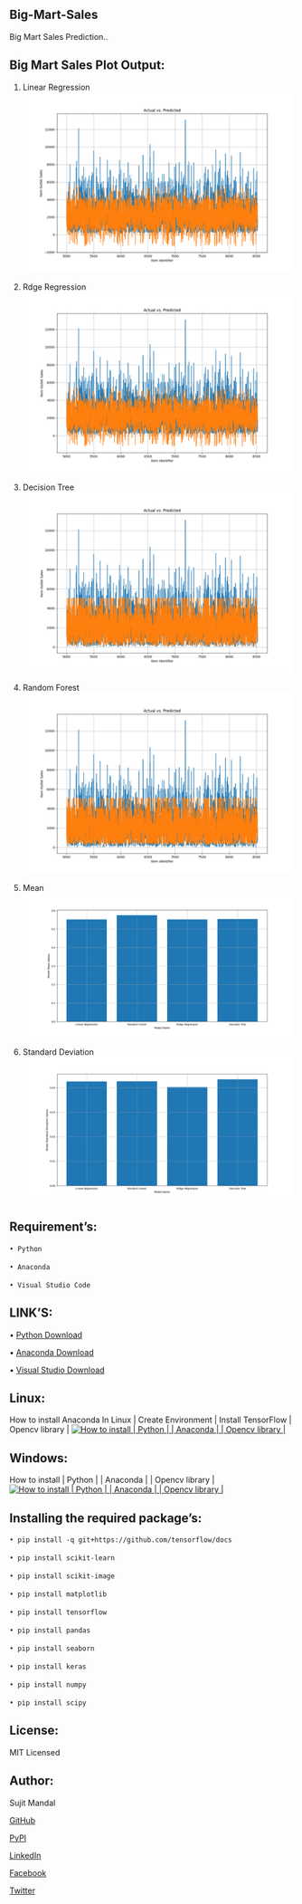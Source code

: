 ## Big-Mart-Sales
Big Mart Sales Prediction..



## Big Mart Sales Plot Output:

1. Linear Regression 
![](https://github.com/sujitmandal/Big-Mart-Sales/blob/main/plot/linearRegression.png)

2. Rdge Regression
![](https://github.com/sujitmandal/Big-Mart-Sales/blob/main/plot/rdgeRegression.png)

3. Decision Tree 
![](https://github.com/sujitmandal/Big-Mart-Sales/blob/main/plot/decisionTree.png)

4. Random Forest
![](https://github.com/sujitmandal/Big-Mart-Sales/blob/main/plot/randomForest.png)

4. Mean
![](https://github.com/sujitmandal/Big-Mart-Sales/blob/main/plot/MeanValues.png)

4. Standard Deviation
![](https://github.com/sujitmandal/Big-Mart-Sales/blob/main/plot/SD.png)



## Requirement’s:
```
• Python 

• Anaconda

• Visual Studio Code
```
## LINK’S:
• [Python Download](https://www.python.org/downloads/)

• [Anaconda Download](https://www.anaconda.com/downloads)

• [Visual Studio Download](https://code.visualstudio.com/Download)

## Linux:
 How to install Anaconda In Linux | Create Environment | Install TensorFlow | Opencv library |
 [![How to install | Python | | Anaconda | | Opencv library |](https://yt-embed.herokuapp.com/embed?v=Mfbrxy8gK6A)](https://www.youtube.com/watch?v=Mfbrxy8gK6A "How to install Anaconda In Linux | Create Environment | Install TensorFlow | Opencv library |")

##  Windows:
How to install | Python | | Anaconda | | Opencv library |
 [![How to install | Python | | Anaconda | | Opencv library |](https://yt-embed.herokuapp.com/embed?v=eVV3byQlYvA)](https://www.youtube.com/watch?v=eVV3byQlYvA "How to install | Python | | Anaconda | | Opencv library |")


## Installing the required package’s:
```
• pip install -q git+https://github.com/tensorflow/docs 

• pip install scikit-learn

• pip install scikit-image

• pip install matplotlib

• pip install tensorflow

• pip install pandas

• pip install seaborn

• pip install keras

• pip install numpy

• pip install scipy
```

## License:
MIT Licensed

## Author:
Sujit Mandal

[GitHub](https://github.com/sujitmandal)

[PyPI](https://pypi.org/project/images-into-array/)

[LinkedIn](https://www.linkedin.com/in/sujit-mandal-91215013a/)

[Facebook](https://www.facebook.com/sujit.mandal.33671748)

[Twitter](https://twitter.com/mandalsujit37)